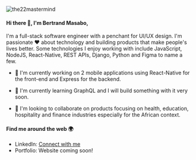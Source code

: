 ![the22mastermind](https://res.cloudinary.com/dhnalykju/image/upload/v1597750535/avatar/bertrand_masabo_p7lpjt.png)

#### Hi there 👋, I'm Bertrand Masabo,
I'm a full-stack software engineer with a penchant for UI/UX design. I'm passionate :heart: about technology and building products that make people's lives better. Some technologies I enjoy working with include JavaScript, NodeJS, React-Native, REST APIs, Django, Python and Figma to name a few.

- 🔭 I'm currently working on 2 mobile applications using React-Native for the front-end and Express for the backend.

- 🌱 I'm currently learning GraphQL and I will build something with it very soon.

- 👯 I'm looking to collaborate on products focusing on health, education, hospitality and finance industries especially for the African context.

#### Find me around the web :earth_africa:

- LinkedIn: [Connect with me](https://www.linkedin.com/in/bertrand-masabo-621ab7b0/)
- Portfolio: Website coming soon!
